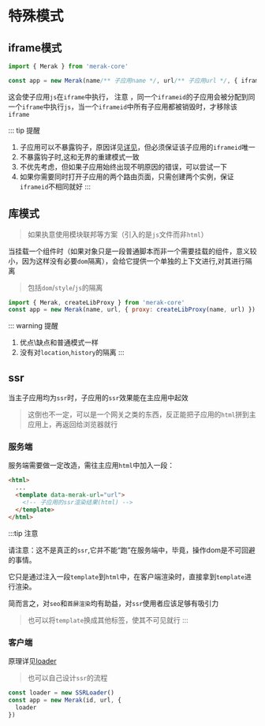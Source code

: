 

# 特殊模式
## iframe模式
```ts
import { Merak } from 'merak-core'

const app = new Merak(name/** 子应用name */, url/** 子应用url */, { iframe: 'iframeid' })
```

这会使子应用`js`在`iframe`中执行，
注意 ，同一个`iframeid`的子应用会被分配到同一个`iframe`中执行`js`，当一个`iframeid`中所有子应用都被销毁时，才移除该`iframe`

::: tip 提醒
1. 子应用可以不暴露钩子，原因详见[详见](../blog/question-from.md#难以面面俱到的隔离)，但必须保证该子应用的`iframeid`唯一
2. 不暴露钩子时,这和无界的重建模式一致
3. 不优先考虑，但如果子应用始终出现不明原因的错误，可以尝试一下
4. 如果你需要同时打开子应用的两个路由页面，只需创建两个实例，保证`iframeid`不相同就好
::: 


## 库模式

> 如果执意使用模块联邦等方案（引入的是`js`文件而非`html`）

当挂载一个组件时（如果对象只是一段普通脚本而非一个需要挂载的组件，意义较小，因为这样没有必要`dom`隔离），会给它提供一个单独的上下文进行,对其进行隔离

> 包括`dom`/`style`/`js`的隔离



```js
import { Merak, createLibProxy } from 'merak-core'
const app = new Merak(name, url, { proxy: createLibProxy(name, url) })
```



::: warning 提醒

1. 优点\缺点和普通模式一样
2. 没有对`location`,`history`的隔离
:::


## ssr

当主子应用均为`ssr`时，子应用的`ssr`效果能在主应用中起效
> 这倒也不一定，可以是一个网关之类的东西，反正能把子应用的`html`拼到主应用上，再返回给浏览器就行

### 服务端

服务端需要做一定改造，需往主应用`html`中加入一段：

```html
<html>
  ...
  <template data-merak-url="url">
    <!-- 子应用的ssr渲染结果(html) -->
  </template>
</html>
```


:::tip 注意

请注意：这不是真正的`ssr`,它并不能“跑”在服务端中，毕竟，操作dom是不可回避的事情。

它只是通过注入一段`template`到`html`中，在客户端渲染时，直接拿到`template`进行渲染。

简而言之，对`seo`和`首屏渲染`均有助益，对`ssr`使用者应该足够有吸引力

> 也可以将`template`换成其他标签，使其不可见就行
:::

### 客户端
原理详见[loader](./loader.md#ssrloader)
> 也可以自己设计`ssr`的流程
```ts
const loader = new SSRLoader()
const app = new Merak(id, url, {
  loader
})
```


